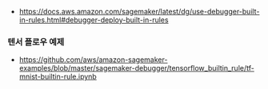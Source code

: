* https://docs.aws.amazon.com/sagemaker/latest/dg/use-debugger-built-in-rules.html#debugger-deploy-built-in-rules


### 텐서 플로우 예제 ###
* https://github.com/aws/amazon-sagemaker-examples/blob/master/sagemaker-debugger/tensorflow_builtin_rule/tf-mnist-builtin-rule.ipynb
